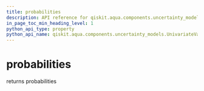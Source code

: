 ```yaml
---
title: probabilities
description: API reference for qiskit.aqua.components.uncertainty_models.UnivariateVariationalDistribution.probabilities
in_page_toc_min_heading_level: 1
python_api_type: property
python_api_name: qiskit.aqua.components.uncertainty_models.UnivariateVariationalDistribution.probabilities
---
```


# probabilities

returns probabilities

